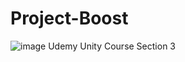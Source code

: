# Project-Boost
![image](https://github.com/user-attachments/assets/df0674a7-a412-4302-975e-8658ac65749a)
Udemy Unity Course Section 3
